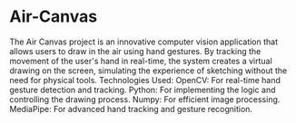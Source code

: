 # Air-Canvas
The Air Canvas project is an innovative computer vision application that allows users to draw in the air using hand gestures. By tracking the movement of the user's hand in real-time, the system creates a virtual drawing on the screen, simulating the experience of sketching without the need for physical tools. 
Technologies Used:
OpenCV: For real-time hand gesture detection and tracking.
Python: For implementing the logic and controlling the drawing process.
Numpy: For efficient image processing.
MediaPipe: For advanced hand tracking and gesture recognition.
